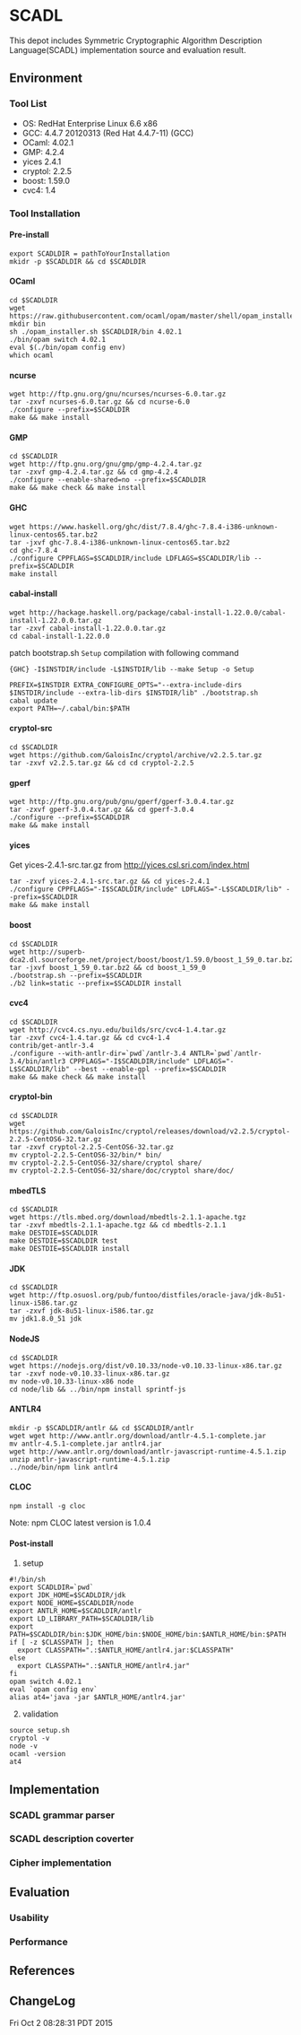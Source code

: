 # SCADL

This depot includes Symmetric Cryptographic Algorithm Description Language(SCADL) implementation source and evaluation result.

## Environment

### Tool List
+ OS: RedHat Enterprise Linux 6.6 x86
+ GCC: 4.4.7 20120313 (Red Hat 4.4.7-11) (GCC)
+ OCaml: 4.02.1
+ GMP: 4.2.4
+ yices 2.4.1
+ cryptol: 2.2.5
+ boost: 1.59.0
+ cvc4: 1.4

### Tool Installation

#### Pre-install
```
export SCADLDIR = pathToYourInstallation
mkidr -p $SCADLDIR && cd $SCADLDIR
```

#### OCaml
```
cd $SCADLDIR
wget https://raw.githubusercontent.com/ocaml/opam/master/shell/opam_installer.sh
mkdir bin
sh ./opam_installer.sh $SCADLDIR/bin 4.02.1
./bin/opam switch 4.02.1
eval $(./bin/opam config env)
which ocaml
```

#### ncurse
```
wget http://ftp.gnu.org/gnu/ncurses/ncurses-6.0.tar.gz
tar -zxvf ncurses-6.0.tar.gz && cd ncurse-6.0
./configure --prefix=$SCADLDIR
make && make install
```

#### GMP
```
cd $SCADLDIR
wget http://ftp.gnu.org/gnu/gmp/gmp-4.2.4.tar.gz
tar -zxvf gmp-4.2.4.tar.gz && cd gmp-4.2.4
./configure --enable-shared=no --prefix=$SCADLDIR
make && make check && make install
```

#### GHC
```
wget https://www.haskell.org/ghc/dist/7.8.4/ghc-7.8.4-i386-unknown-linux-centos65.tar.bz2
tar -jxvf ghc-7.8.4-i386-unknown-linux-centos65.tar.bz2
cd ghc-7.8.4
./configure CPPFLAGS=$SCADLDIR/include LDFLAGS=$SCADLDIR/lib --prefix=$SCADLDIR
make install
```

#### cabal-install
```
wget http://hackage.haskell.org/package/cabal-install-1.22.0.0/cabal-install-1.22.0.0.tar.gz
tar -zxvf cabal-install-1.22.0.0.tar.gz
cd cabal-install-1.22.0.0
```
patch bootstrap.sh `Setup` compilation with following command
```
{GHC} -I$INSTDIR/include -L$INSTDIR/lib --make Setup -o Setup
```

```
PREFIX=$INSTDIR EXTRA_CONFIGURE_OPTS="--extra-include-dirs $INSTDIR/include --extra-lib-dirs $INSTDIR/lib" ./bootstrap.sh
cabal update
export PATH=~/.cabal/bin:$PATH
```

#### cryptol-src
```
cd $SCADLDIR
wget https://github.com/GaloisInc/cryptol/archive/v2.2.5.tar.gz
tar -zxvf v2.2.5.tar.gz && cd cd cryptol-2.2.5
```

#### gperf
```
wget http://ftp.gnu.org/pub/gnu/gperf/gperf-3.0.4.tar.gz
tar -zxvf gperf-3.0.4.tar.gz && cd gperf-3.0.4
./configure --prefix=$SCADLDIR
make && make install
```

#### yices
Get yices-2.4.1-src.tar.gz from http://yices.csl.sri.com/index.html
```
tar -zxvf yices-2.4.1-src.tar.gz && cd yices-2.4.1
./configure CPPFLAGS="-I$SCADLDIR/include" LDFLAGS="-L$SCADLDIR/lib" --prefix=$SCADLDIR
make && make install
```
#### boost
```
cd $SCADLDIR
wget http://superb-dca2.dl.sourceforge.net/project/boost/boost/1.59.0/boost_1_59_0.tar.bz2
tar -jxvf boost_1_59_0.tar.bz2 && cd boost_1_59_0
./bootstrap.sh --prefix=$SCADLDIR
./b2 link=static --prefix=$SCADLDIR install
```

#### cvc4
```
cd $SCADLDIR
wget http://cvc4.cs.nyu.edu/builds/src/cvc4-1.4.tar.gz
tar -zxvf cvc4-1.4.tar.gz && cd cvc4-1.4
contrib/get-antlr-3.4
./configure --with-antlr-dir=`pwd`/antlr-3.4 ANTLR=`pwd`/antlr-3.4/bin/antlr3 CPPFLAGS="-I$SCADLDIR/include" LDFLAGS="-L$SCADLDIR/lib" --best --enable-gpl --prefix=$SCADLDIR
make && make check && make install
```

#### cryptol-bin
```
cd $SCADLDIR
wget https://github.com/GaloisInc/cryptol/releases/download/v2.2.5/cryptol-2.2.5-CentOS6-32.tar.gz
tar -zxvf cryptol-2.2.5-CentOS6-32.tar.gz
mv cryptol-2.2.5-CentOS6-32/bin/* bin/
mv cryptol-2.2.5-CentOS6-32/share/cryptol share/
mv cryptol-2.2.5-CentOS6-32/share/doc/cryptol share/doc/
```

#### mbedTLS
```
cd $SCADLDIR
wget https://tls.mbed.org/download/mbedtls-2.1.1-apache.tgz
tar -zxvf mbedtls-2.1.1-apache.tgz && cd mbedtls-2.1.1
make DESTDIE=$SCADLDIR
make DESTDIE=$SCADLDIR test
make DESTDIE=$SCADLDIR install
```

#### JDK
```
cd $SCADLDIR
wget http://ftp.osuosl.org/pub/funtoo/distfiles/oracle-java/jdk-8u51-linux-i586.tar.gz
tar -zxvf jdk-8u51-linux-i586.tar.gz
mv jdk1.8.0_51 jdk
```

#### NodeJS
```
cd $SCADLDIR
wget https://nodejs.org/dist/v0.10.33/node-v0.10.33-linux-x86.tar.gz
tar -zxvf node-v0.10.33-linux-x86.tar.gz
mv node-v0.10.33-linux-x86 node
cd node/lib && ../bin/npm install sprintf-js
```

#### ANTLR4
```
mkdir -p $SCADLDIR/antlr && cd $SCADLDIR/antlr
wget wget http://www.antlr.org/download/antlr-4.5.1-complete.jar
mv antlr-4.5.1-complete.jar antlr4.jar
wget http://www.antlr.org/download/antlr-javascript-runtime-4.5.1.zip
unzip antlr-javascript-runtime-4.5.1.zip
../node/bin/npm link antlr4
```

#### CLOC
```
npm install -g cloc
```
Note: npm CLOC latest version is 1.0.4

#### Post-install
1. setup
```
#!/bin/sh
export SCADLDIR=`pwd`
export JDK_HOME=$SCADLDIR/jdk
export NODE_HOME=$SCADLDIR/node
export ANTLR_HOME=$SCADLDIR/antlr
export LD_LIBRARY_PATH=$SCADLDIR/lib
export PATH=$SCADLDIR/bin:$JDK_HOME/bin:$NODE_HOME/bin:$ANTLR_HOME/bin:$PATH
if [ -z $CLASSPATH ]; then
  export CLASSPATH=".:$ANTLR_HOME/antlr4.jar:$CLASSPATH"
else
  export CLASSPATH=".:$ANTLR_HOME/antlr4.jar"
fi
opam switch 4.02.1
eval `opam config env`
alias at4='java -jar $ANTLR_HOME/antlr4.jar'
```

2. validation
```
source setup.sh 
cryptol -v
node -v
ocaml -version
at4
```

## Implementation

### SCADL grammar parser

### SCADL description coverter

### Cipher implementation

## Evaluation

### Usability

### Performance

## References

## ChangeLog

Fri Oct  2 08:28:31 PDT 2015
